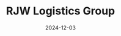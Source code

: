 ---  
layout: startup_page  
title: "RJW Logistics Group"  
id: "rjwgroup.com"  
permalink: "/rjwlogisticsgrouprjwgroup.com12032024/"  
website: "https://www.rjwgroup.com/"  
funding_round: "Strategic Investment"  
funding_amount: ""  
investors: "Berkshire Partners, Mason Wells"  
about: "RJW Logistics Group provides retail logistics solutions for consumer packaged goods (CPG) brands. Their services include asset-based transportation, logistics, and warehousing, focusing on retail consolidation services to national retailers. RJW aims to help CPG brands overcome supply chain challenges and drive business growth through cost savings, improved visibility, and superior on-time delivery performance."  
markets: "Logistics, Supply Chain, Consumer Packaged Goods (CPG), Transportation"  
hq: "Woodridge, Illinois, United States"  
founded_year: "1981"  
linkedin: "https://www.linkedin.com/company/rjw-logistics"  
twitter: ""  
instagram: ""  
facebook: "https://www.facebook.com/RJWTransport/"  
crunchbase: "https://www.crunchbase.com/organization/rjw-transport"  
pitchbook: "https://pitchbook.com/profiles/company/133014-34"  

date_display: "03-Dec-2024"  
date: "2024-12-03"

# SEO Optimization  
meta_title: "RJW Logistics Group - Strategic Investment"  
meta_description: "RJW Logistics Group, RJW Logistics Group provides retail logistics solutions for consumer packaged goods (CPG) brands. Their services include asset-based transportation, l..."  
meta_keywords: "RJW Logistics Group, Logistics, Supply Chain, Consumer Packaged Goods (CPG), Transportation, Strategic Investment funding"  
canonical_url: "https://startup.projectstartups.com/rjwlogisticsgrouprjwgroup.com12032024/"  
---